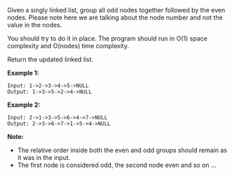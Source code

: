 Given a singly linked list, group all odd nodes together followed by the even nodes. Please note here we are talking about the node number and not the value in the nodes.

You should try to do it in place. The program should run in O(1) space complexity and O(nodes) time complexity.

Return the updated linked list.

**Example 1:**

```
Input: 1->2->3->4->5->NULL
Output: 1->3->5->2->4->NULL

```

**Example 2:**

```
Input: 2->1->3->5->6->4->7->NULL
Output: 2->3->6->7->1->5->4->NULL

```

**Note:**

- The relative order inside both the even and odd groups should remain as it was in the input.
- The first node is considered odd, the second node even and so on ...